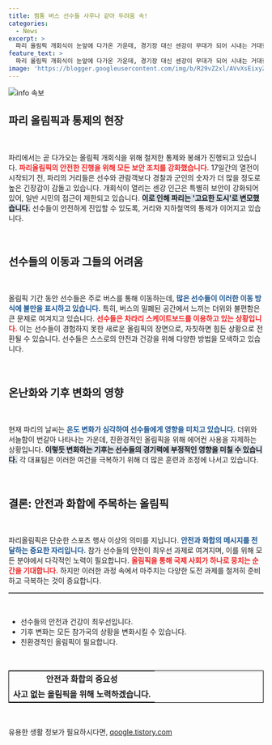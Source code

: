 ```yaml
---
title: 찜통 버스 선수들 사우나 같아 두려움 속!
categories:
  - News
excerpt: >
  파리 올림픽 개회식이 눈앞에 다가온 가운데, 경기장 대신 센강이 무대가 되어 시내는 거대한 통제 구역으로 변모했습니다. 경찰과 군인이 넘쳐나는 상황에서 선수들은 찜통 버스 대신 스케이트보드를 선택하고 있습니다. 과연 이 특별한 올림픽은 어떤 모습으로 펼쳐질까요?
feature_text: >
  파리 올림픽 개회식이 눈앞에 다가온 가운데, 경기장 대신 센강이 무대가 되어 시내는 거대한 통제 구역으로 변모했습니다. 경찰과 군인이 넘쳐나는 상황에서 선수들은 찜통 버스 대신 스케이트보드를 선택하고 있습니다. 과연 이 특별한 올림픽은 어떤 모습으로 펼쳐질까요?
image: 'https://blogger.googleusercontent.com/img/b/R29vZ2xl/AVvXsEixyZcFfHzMRdzZMjFBmAUKJYCLCGyLL1o632UiGVXcaFdKo_bkvkuCioo0uUKlGfBVcT3P84aROyZIXSBEx3Aw5nCQ3pTgDom1WDC4m8eifvWiAmWEEVb4x6G_l8C0QH225ldMjyaFvpxGEBGNO37VmDTDMHGhJPq73UglMfDca1-0aw/s1600/blogspot.png'
---
```


<p><img src="https://blogger.googleusercontent.com/img/b/R29vZ2xl/AVvXsEixyZcFfHzMRdzZMjFBmAUKJYCLCGyLL1o632UiGVXcaFdKo_bkvkuCioo0uUKlGfBVcT3P84aROyZIXSBEx3Aw5nCQ3pTgDom1WDC4m8eifvWiAmWEEVb4x6G_l8C0QH225ldMjyaFvpxGEBGNO37VmDTDMHGhJPq73UglMfDca1-0aw/s1600/blogspot.png" alt="info 속보" /></p>

<h2 data-ke-size="size26">파리 올림픽과 통제의 현장</h2>

<p data-ke-size="size16">&nbsp;</p>

<p>파리에서는 곧 다가오는 올림픽 개회식을 위해 철저한 통제와 봉쇄가 진행되고 있습니다. <b><span style="color: #ee2323;">파리올림픽의 안전한 진행을 위해 모든 보안 조치를 강화했습니다.</span></b> 17일간의 열전이 시작되기 전, 파리의 거리들은 선수와 관람객보다 경찰과 군인의 숫자가 더 많을 정도로 높은 긴장감이 감돌고 있습니다. 개회식이 열리는 센강 인근은 특별히 보안이 강화되어 있어, 일반 시민의 접근이 제한되고 있습니다. <b><span style="background-color: #21538527;">이로 인해 파리는 '고요한 도시'로 변모했습니다.</span></b> 선수들이 안전하게 진입할 수 있도록, 거리와 지하철역의 통제가 이어지고 있습니다.</p>

<p data-ke-size="size16">&nbsp;</p>

<h2 data-ke-size="size26">선수들의 이동과 그들의 어려움</h2>

<p data-ke-size="size16">&nbsp;</p>

<p>올림픽 기간 동안 선수들은 주로 버스를 통해 이동하는데, <b><span style="color: #1a5490;">많은 선수들이 이러한 이동 방식에 불만을 표시하고 있습니다.</span></b> 특히, 버스의 밀폐된 공간에서 느끼는 더위와 불편함은 큰 문제로 여겨지고 있습니다. <b><span style="color: #ee2323;">선수들은 차라리 스케이트보드를 이용하고 있는 상황입니다.</span></b> 이는 선수들이 경험하지 못한 새로운 올림픽의 장면으로, 자칫하면 힘든 상황으로 전환될 수 있습니다. 선수들은 스스로의 안전과 건강을 위해 다양한 방법을 모색하고 있습니다.</p>

<p data-ke-size="size16">&nbsp;</p>

<h2 data-ke-size="size26">온난화와 기후 변화의 영향</h2>

<p data-ke-size="size16">&nbsp;</p>

<p>현재 파리의 날씨는 <b><span style="color: #1a5490;">온도 변화가 심각하여 선수들에게 영향을 미치고 있습니다.</span></b> 더위와 서늘함이 번갈아 나타나는 가운데, 친환경적인 올림픽을 위해 에어컨 사용을 자제하는 상황입니다. <b><span style="background-color: #21538527;">이렇듯 변화하는 기후는 선수들의 경기력에 부정적인 영향을 미칠 수 있습니다.</span></b> 각 대표팀은 이러한 여건을 극복하기 위해 더 많은 훈련과 조정에 나서고 있습니다.</p>

<p data-ke-size="size16">&nbsp;</p>

<h2 data-ke-size="size26">결론: 안전과 화합에 주목하는 올림픽</h2>

<p data-ke-size="size16">&nbsp;</p>

<p>파리올림픽은 단순한 스포츠 행사 이상의 의미를 지닙니다. <b><span style="color: #1a5490;">안전과 화합의 메시지를 전달하는 중요한 자리입니다.</span></b> 참가 선수들의 안전이 최우선 과제로 여겨지며, 이를 위해 모든 분야에서 다각적인 노력이 필요합니다. <b><span style="color: #ee2323;">올림픽을 통해 국제 사회가 하나로 뭉치는 순간을 기대합니다.</span></b> 하지만 이러한 과정 속에서 마주치는 다양한 도전 과제를 철저히 준비하고 극복하는 것이 중요합니다. </p>

<hr style="height:2px; border:none; color:#333; background-color:#333;"/>

<p data-ke-size="size16">&nbsp;</p>

<ul>
    <li>선수들의 안전과 건강이 최우선입니다.</li>
    <li>기후 변화는 모든 참가국의 상황을 변화시킬 수 있습니다.</li>
    <li>친환경적인 올림픽이 필요합니다.</li>
</ul>

<p data-ke-size="size16">&nbsp;</p>

<table style="width: 100%; border: 1px solid #000;">
    <tr>
        <td style="text-align: center; height: 17px;"><b>안전과 화합의 중요성</b></td>
    </tr>
    <tr>
        <td style="text-align: center; height: 17px;"><b>사고 없는 올림픽을 위해 노력하겠습니다.</b></td>
    </tr>
</table>

<p data-ke-size="size16">&nbsp;</p>
유용한 생활 정보가 필요하시다면, <a href="https://qoogle.tistory.com" rel="dofollow">qoogle.tistory.com</a>


